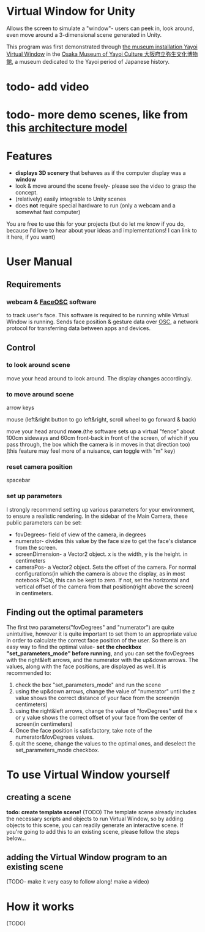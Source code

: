 # Virtual Window for Unity

Allows the screen to simulate a "window"- users can peek in, look around, even move around a 3-dimensional scene generated in Unity.

This program was first demonstrated through [the museum installation Yayoi Virtual Window](https://github.com/Yasu31/Yayoi_Virtual_Window) in the [Osaka Museum of Yayoi Culture 大阪府立弥生文化博物館](http://www.kanku-city.or.jp/yayoi/), a museum dedicated to the Yayoi period of Japanese history.

# todo- add video
# todo- more demo scenes, like from this [architecture model](https://free3d.com/3d-model/house-modern-40978.html)
# Features
* **displays 3D scenery** that behaves as if the computer display was a **window**
* look & move around the scene freely- please see the video to grasp the concept.
* (relatively) easily integrable to Unity scenes
* does **not** require special hardware to run (only a webcam and a somewhat fast computer)

You are free to use this for your projects (but do let me know if you do, because I'd love to hear about your ideas and implementations! I can link to it here, if you want)

# User Manual
## Requirements
### webcam & [FaceOSC](https://github.com/kylemcdonald/ofxFaceTracker/releases) software
to track user's face. This software is required to be running while Virtual Window is running. Sends face position & gesture data over [OSC](http://opensoundcontrol.org/introduction-osc), a network protocol for transferring data between apps and devices.
## Control

### to look around scene
move your head around to look around. The display changes accordingly.

### to move around scene
arrow keys

mouse (left&right button to go left&right, scroll wheel to go forward & back)

move your head around **more**.(the software sets up a virtual "fence" about 100cm sideways and 60cm front-back in front of the screen, of which if you pass through, the box which the camera is in moves in that direction too)(this feature may feel more of a nuisance, can toggle with "m" key)

### reset camera position
spacebar

### set up parameters
I strongly recommend setting up various parameters for your environment, to ensure a realistic rendering. In the sidebar of the Main Camera, these public parameters can be set:
* fovDegrees- field of view of the camera, in degrees
* numerator- divides this value by the face size to get the face's distance from the screen.
* screenDimension- a Vector2 object. x is the width, y is the height. in centimeters
* cameraPos- a Vector2 object. Sets the offset of the camera. For normal configurations(in which the camera is above the display, as in most notebook PCs), this can be kept to zero. If not, set the horizontal and vertical offset of the camera from that position(right above the screen) in centimeters.

## Finding out the optimal parameters
The first two parameters("fovDegrees" and "numerator") are quite unintuitive, however it is quite important to set them to an appropriate value in order to calculate the correct face position of the user. So there is an easy way to find the optimal value- **set the checkbox "set_parameters_mode" before running**, and you can set the fovDegrees with the right&left arrows, and the numerator with the up&down arrows. The values, along with the face positions, are displayed as well. It is recommended to:
1. check the box "set_parameters_mode" and run the scene
1. using the up&down arrows, change the value of "numerator" until the z value shows the correct distance of your face from the screen(in centimeters)
1. using the right&left arrows, change the value of "fovDegrees" until the x or y value shows the correct offset of your face from the center of screen(in centimeters)
1. Once the face position is satisfactory, take note of the numerator&fovDegrees values.
1. quit the scene, change the values to the optimal ones, and deselect the set_parameters_mode checkbox.

# To use Virtual Window yourself
## creating a scene
**todo: create template scene!**
(TODO) The template scene already includes the necessary scripts and objects to run Virtual Window, so by adding objects to this scene, you can readily generate an interactive scene. If you're going to add this to an existing scene, please follow the steps below...
## adding the Virtual Window program to an existing scene
(TODO- make it very easy to follow along! make a video)

# How it works
(TODO)
